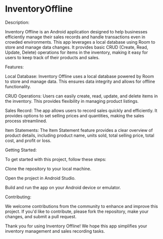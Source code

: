 # InventoryOffline
Description:

Inventory Offline is an Android application designed to help businesses efficiently manage their sales records and handle transactions even in crowded environments. 
This app leverages a local database using Room to store and manage data changes.
It provides basic CRUD (Create, Read, Update, Delete) operations for items in the inventory, making it easy for users to keep track of their products and sales.

Features:

Local Database: Inventory Offline uses a local database powered by Room to store and manage data. This ensures data integrity and allows for offline functionality.

CRUD Operations: Users can easily create, read, update, and delete items in the inventory. This provides flexibility in managing product listings.

Sales Record: The app allows users to record sales quickly and efficiently. It provides options to set selling prices and quantities, making the sales process streamlined.

Item Statements: The Item Statement feature provides a clear overview of product details, including product name, units sold, total selling price, total cost, and profit or loss.


Getting Started:

To get started with this project, follow these steps:

Clone the repository to your local machine.

Open the project in Android Studio.

Build and run the app on your Android device or emulator.

Contributing:

We welcome contributions from the community to enhance and improve this project. If you'd like to contribute, please fork the repository, make your changes, and submit a pull request.

Thank you for using Inventory Offline! We hope this app simplifies your inventory management and sales recording tasks.
